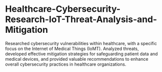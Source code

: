 # Healthcare-Cybersecurity-Research-IoT-Threat-Analysis-and-Mitigation
Researched cybersecurity vulnerabilities within healthcare, with a specific focus on the Internet of Medical Things (IoMT). Analyzed threats, developed effective mitigation strategies for safeguarding patient data and medical devices, and provided valuable recommendations to enhance overall cybersecurity practices in healthcare organizations.
